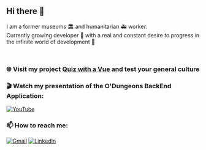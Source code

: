 ## Hi there 👋

I am a former museums :classical_building: and humanitarian 🚑 worker.  
Currently growing developer 🌱 with a real and constant desire to progress in the infinite world of development 🌌
<pre>

</pre>
### &#127760; Visit my project [Quiz with a Vue](https://quizwithaview.surge.sh/) and test your general culture

### :clapper: Watch my presentation of the O'Dungeons BackEnd Application:
[![YouTube](https://img.shields.io/badge/YouTube-FF0000?style=for-the-badge&logo=youtube&logoColor=white)](https://youtu.be/rxbDbHNwjUE?t=2694)

### 📫 How to reach me:
[![Gmail](https://img.shields.io/badge/Gmail-D14836?style=for-the-badge&logo=gmail&logoColor=white)](mailto:roman.lotocki@gmail.com)
[![LinkedIn](https://img.shields.io/badge/linkedin-%230077B5.svg?style=for-the-badge&logo=linkedin&logoColor=white)](https://www.linkedin.com/in/roman-lotocki/)
